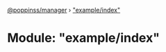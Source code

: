 [@poppinss/manager](../README.md) › ["example/index"](_example_index_.md)

# Module: "example/index"



